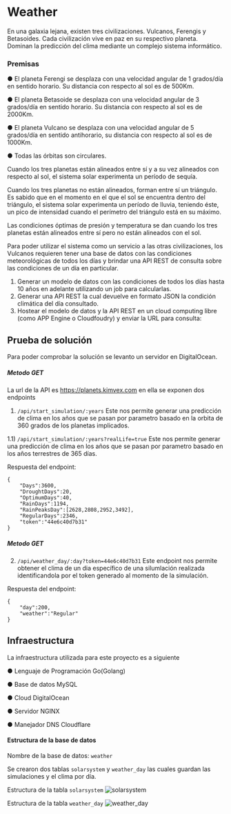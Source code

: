# Weather

En una galaxia lejana, existen tres civilizaciones. Vulcanos, Ferengis y Betasoides. Cada civilización vive en paz en su respectivo planeta.
Dominan la predicción del clima mediante un complejo sistema informático.

### Premisas
● El planeta Ferengi se desplaza con una velocidad angular de 1 grados/día en sentido horario. Su distancia con respecto al sol es de 500Km.

● El planeta Betasoide se desplaza con una velocidad angular de 3 grados/día en sentido horario. Su distancia con respecto al sol es de 2000Km.

● El planeta Vulcano se desplaza con una velocidad angular de 5 grados/día en sentido anti­horario, su distancia con respecto al sol es de 1000Km.

● Todas las órbitas son circulares.

Cuando los tres planetas están alineados entre sí y a su vez alineados con respecto al sol, el sistema solar experimenta un período de sequía.

Cuando los tres planetas no están alineados, forman entre sí un triángulo. Es sabido que en el momento en el que el sol se encuentra dentro del triángulo, el sistema solar experimenta un período de lluvia, teniendo éste, un pico de intensidad cuando el perímetro del triángulo está en su máximo.

Las condiciones óptimas de presión y temperatura se dan cuando los tres planetas están alineados entre sí pero no están alineados con el sol.

Para poder utilizar el sistema como un servicio a las otras civilizaciones, los Vulcanos requieren tener una base de datos con las condiciones meteorológicas de todos los días y brindar una API REST de consulta sobre las condiciones de un día en particular.
1) Generar un modelo de datos con las condiciones de todos los días hasta 10 años en adelante utilizando un job para calcularlas.
2) Generar una API REST la cual devuelve en formato JSON la condición climática del día consultado.
3) Hostear el modelo de datos y la API REST en un cloud computing libre (como APP Engine o Cloudfoudry) y enviar la URL para consulta:

## Prueba de solución
Para poder comprobar la solución se levanto un servidor en DigitalOcean.

##### Metodo GET
La url de la API es https://planets.kimvex.com en ella se exponen dos endpoints
1) `/api/start_simulation/:years` Este nos permite generar una predicción de clima en los años que se pasan por parametro basado en la orbita de 360 grados de los planetas implicados.

1.1) `/api/start_simulation/:years?realLife=true` Este nos permite generar una predicción de clima en los años que se pasan por parametro basado en los años terrestres de 365 días.

Respuesta del endpoint:

    {
        "Days":3600,
        "DroughtDays":20,
        "OptimumDays":40,
        "RainDays":1194,
        "RainPeaksDay":[2628,2808,2952,3492],
        "RegularDays":2346,
        "token":"44e6c40d7b31"
    }

##### Metodo GET
2) `/api/weather_day/:day?token=44e6c40d7b31` Este endpoint nos permite obtener el clima de un dia específico de una silumlación realizada identificandola por el token generado al momento de la simulación. 

Respuesta del endpoint:

    {
        "day":200,
        "weather":"Regular"
    }
    

## Infraestructura
La infraestructura utilizada para este proyecto es a siguiente

● Lenguaje de Programación Go(Golang)

● Base de datos MySQL

● Cloud DigitalOcean

● Servidor NGINX

● Manejador DNS Cloudflare


#### Estructura de la base de datos
Nombre de la base de datos: `weather`

Se crearon dos tablas `solarsystem` y `weather_day` las cuales guardan las simulaciones y el clima por día.

Estructura de la tabla `solarsystem`
![solarsystem](https://res.cloudinary.com/h27hacklab/image/upload/v1613356271/shop_images/Captura_de_Pantalla_2021-02-14_a_la_s_20.27.24.png)

Estructura de la tabla `weather_day`
![weather_day](https://res.cloudinary.com/h27hacklab/image/upload/v1613356270/shop_images/Captura_de_Pantalla_2021-02-14_a_la_s_20.27.44.png)

